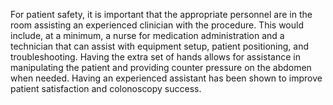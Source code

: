 For patient safety, it is important that the appropriate personnel are in the room assisting an experienced clinician with the procedure. This would include, at a minimum, a nurse for medication administration and a technician that can assist with equipment setup, patient positioning, and troubleshooting. Having the extra set of hands allows for assistance in manipulating the patient and providing counter pressure on the abdomen when needed. Having an experienced assistant has been shown to improve patient satisfaction and colonoscopy success.